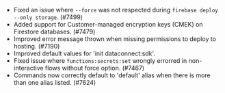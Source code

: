 - Fixed an issue where `--force` was not respected during `firebase deploy --only storage`. (#7499)
- Added support for Customer-managed encryption keys (CMEK) on Firestore databases. (#7479)
- Improved error message thrown when missing permissions to deploy to hosting. (#7190)
- Improved default values for 'init dataconnect:sdk'.
- Fixed issue where `functions:secrets:set` wrongly errorred in non-interactive flows without force option. (#7467)
- Commands now correctly default to 'default' alias when there is more than one alias listed. (#7624)
